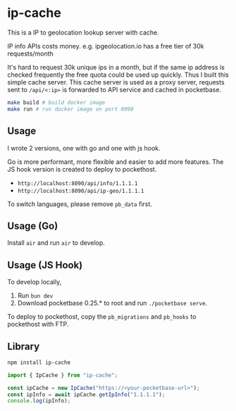 # ip-cache

This is a IP to geolocation lookup server with cache.

IP info APIs costs money. e.g. ipgeolocation.io has a free tier of 30k requests/month

It's hard to request 30k unique ips in a month, but if the same ip address is checked frequently the free quota could be used up quickly. Thus I built this simple cache server. This cache server is used as a proxy server, requests sent to `/api/<:ip>` is forwarded to API service and cached in pocketbase.

```bash
make build # build docker image
make run # run docker image on port 8090
```

## Usage

I wrote 2 versions, one with go and one with js hook.

Go is more performant, more flexible and easier to add more features.
The JS hook version is created to deploy to pockethost.

- `http://localhost:8090/api/info/1.1.1.1`
- `http://localhost:8090/api/ip-geo/1.1.1.1`

To switch languages, please remove `pb_data` first.

## Usage (Go)

Install `air` and run `air` to develop.

## Usage (JS Hook)

To develop locally,

1. Run `bun dev`
2. Download pocketbase 0.25.\* to root and run `./pocketbase serve`.

To deploy to pockethost, copy the `pb_migrations` and `pb_hooks` to pockethost with FTP.

## Library

```bash
npm install ip-cache
```

```ts
import { IpCache } from "ip-cache";

const ipCache = new IpCache("https://<your-pocketbase-url>");
const ipInfo = await ipCache.getIpInfo("1.1.1.1");
console.log(ipInfo);
```

